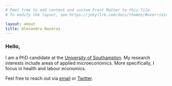 ```yaml
---
# Feel free to add content and custom Front Matter to this file.
# To modify the layout, see https://jekyllrb.com/docs/themes/#overriding-theme-defaults

layout: about
title: Alexandra Nazerai
---
```


### Hello,

I am a PhD candidate at the [University of Southampton](https://www.southampton.ac.uk/about/faculties-schools-departments/economic-social-and-political-sciences). My research interests include areas of applied microeconomics. More specifically, I focus in health and labour economics.

Feel free to reach out via [email](mailto:an1e18@soton.ac.uk) or [Twitter](https://twitter.com/a_nazerai).
